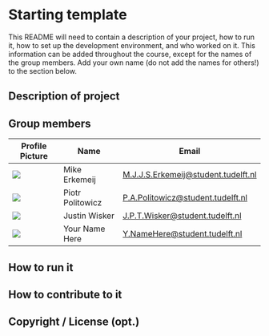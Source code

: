 # Starting template

This README will need to contain a description of your project, how to run it, how to set up the development environment, and who worked on it.
This information can be added throughout the course, except for the names of the group members.
Add your own name (do not add the names for others!) to the section below.

## Description of project

## Group members

| Profile Picture | Name | Email |
|---|---|---|
| ![](https://secure.gravatar.com/avatar/4d0c23cb9b4a3a99edf62fea5de8dd48?s=50&d=identicon) | Mike Erkemeij | M.J.J.S.Erkemeij@student.tudelft.nl |
| ![](https://i.imgur.com/HT9ZzNn.jpeg) | Piotr Politowicz | P.A.Politowicz@student.tudelft.nl |
| ![](https://secure.gravatar.com/avatar/c632d904328514baa7c2f19b2e52bf8b?s=50&d=identicon) | Justin Wisker | J.P.T.Wisker@student.tudelft.nl |
| ![](https://eu.ui-avatars.com/api/?name=OOPP&length=4&size=50&color=DDD&background=777&font-size=0.325) | Your Name Here | Y.NameHere@student.tudelft.nl |

<!-- Instructions (remove once assignment has been completed -->
<!-- - Add (only!) your own name to the table above (use Markdown formatting) -->
<!-- - Mention your *student* email address -->
<!-- - Preferably add a recognizable photo, otherwise add your GitLab photo -->
<!-- - (please make sure the photos have the same size) --> 

## How to run it

## How to contribute to it

## Copyright / License (opt.)

